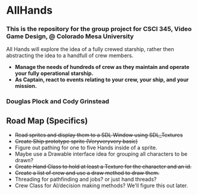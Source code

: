 # AllHands

### This is the repository for the group project for CSCI 345, Video Game Design, @ Colorado Mesa University

All Hands will explore the idea of a fully crewed starship, rather then abstracting the idea to a handfull of crew members.
- **Manage the needs of hundreds of crew as they maintain and operate your fully operational starship.**
- **As Captain, react to events relating to your crew, your ship, and your mission.**


### Douglas Plock and Cody Grinstead   

## Road Map (Specifics)

- ~~Read sprites and display them to a SDL Window using SDL_Textures~~
- ~~Create Ship prototype sprite (Veryveryvery basic)~~
- Figure out pathing for one to five Hands inside of a sprite.
- Maybe use a Drawable interface idea for grouping all characters to be drawn?
- ~~Create Hand Class to hold at least a Texture for the character and an id.~~
- ~~Create a list of crew and use a draw method to draw them.~~
- Threading for pathfinding and jobs? or just hand threads?
- Crew Class for AI/decision making methods? We'll figure this out later.
